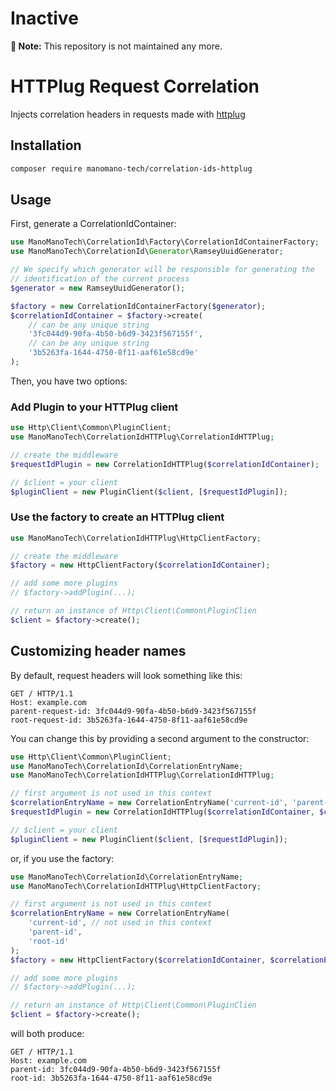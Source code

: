 # Inactive

**📢 Note:** This repository is not maintained any more.

HTTPlug Request Correlation
===========================

Injects correlation headers in requests made with [httplug]

[httplug]: http://docs.php-http.org/en/latest/index.html

Installation
------------

```bash
composer require manomano-tech/correlation-ids-httplug
```

Usage
-----

First, generate a CorrelationIdContainer:

```php
use ManoManoTech\CorrelationId\Factory\CorrelationIdContainerFactory;
use ManoManoTech\CorrelationId\Generator\RamseyUuidGenerator;

// We specify which generator will be responsible for generating the
// identification of the current process
$generator = new RamseyUuidGenerator();

$factory = new CorrelationIdContainerFactory($generator);
$correlationIdContainer = $factory->create(
    // can be any unique string
    '3fc044d9-90fa-4b50-b6d9-3423f567155f',
    // can be any unique string
    '3b5263fa-1644-4750-8f11-aaf61e58cd9e'
);
```

Then, you have two options:

### Add Plugin to your HTTPlug client

```php
use Http\Client\Common\PluginClient;
use ManoManoTech\CorrelationIdHTTPlug\CorrelationIdHTTPlug;

// create the middleware
$requestIdPlugin = new CorrelationIdHTTPlug($correlationIdContainer);

// $client = your client
$pluginClient = new PluginClient($client, [$requestIdPlugin]);
```

### Use the factory to create an HTTPlug client

```php
use ManoManoTech\CorrelationIdHTTPlug\HttpClientFactory;

// create the middleware
$factory = new HttpClientFactory($correlationIdContainer);

// add some more plugins
// $factory->addPlugin(...);

// return an instance of Http\Client\Common\PluginClien
$client = $factory->create();
```

Customizing header names
------------------------

By default, request headers will look something like this:

```http
GET / HTTP/1.1
Host: example.com
parent-request-id: 3fc044d9-90fa-4b50-b6d9-3423f567155f
root-request-id: 3b5263fa-1644-4750-8f11-aaf61e58cd9e
```

You can change this by providing a second argument to the constructor:

```php
use Http\Client\Common\PluginClient;
use ManoManoTech\CorrelationId\CorrelationEntryName;
use ManoManoTech\CorrelationIdHTTPlug\CorrelationIdHTTPlug;

// first argument is not used in this context
$correlationEntryName = new CorrelationEntryName('current-id', 'parent-id', 'root-id');
$requestIdPlugin = new CorrelationIdHTTPlug($correlationIdContainer, $correlationEntryName);

// $client = your client
$pluginClient = new PluginClient($client, [$requestIdPlugin]);
```

or, if you use the factory:

```php
use ManoManoTech\CorrelationId\CorrelationEntryName;
use ManoManoTech\CorrelationIdHTTPlug\HttpClientFactory;

// first argument is not used in this context
$correlationEntryName = new CorrelationEntryName(
    'current-id', // not used in this context
    'parent-id',
    'root-id'
);
$factory = new HttpClientFactory($correlationIdContainer, $correlationEntryName);

// add some more plugins
// $factory->addPlugin(...);

// return an instance of Http\Client\Common\PluginClien
$client = $factory->create();
```

will both produce:

```http
GET / HTTP/1.1
Host: example.com
parent-id: 3fc044d9-90fa-4b50-b6d9-3423f567155f
root-id: 3b5263fa-1644-4750-8f11-aaf61e58cd9e
```
